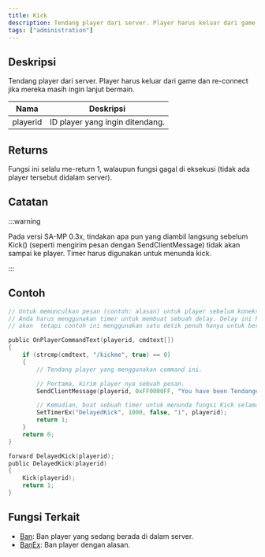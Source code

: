 ```yaml
---
title: Kick
description: Tendang player dari server. Player harus keluar dari game dan re-connect jika mereka masih ingin lanjut bermain.
tags: ["administration"]
---
```


## Deskripsi

Tendang player dari server. Player harus keluar dari game dan re-connect jika mereka masih ingin lanjut bermain.

| Nama     | Deskripsi                     |
| -------- | ----------------------------- |
| playerid | ID player yang ingin ditendang. |

## Returns

Fungsi ini selalu me-return 1, walaupun fungsi gagal di eksekusi (tidak ada player tersebut didalam server).

## Catatan

:::warning

Pada versi SA-MP 0.3x, tindakan apa pun yang diambil langsung sebelum Kick() (seperti mengirim pesan dengan SendClientMessage) tidak akan sampai ke player. Timer harus digunakan untuk menunda kick.

:::

## Contoh

```c
// Untuk memunculkan pesan (contoh: alasan) untuk player sebelum koneksi terputus
// Anda harus menggunakan timer untuk membuat sebuah delay. Delay ini hanya membutuhkan beberapa milisekon saja,
// akan  tetapi contoh ini menggunakan satu detik penuh hanya untuk berjaga-jaga.

public OnPlayerCommandText(playerid, cmdtext[])
{
    if (strcmp(cmdtext, "/kickme", true) == 0)
    {
        // Tendang player yang menggunakan command ini.

        // Pertama, kirim player nya sebuah pesan.
        SendClientMessage(playerid, 0xFF0000FF, "You have been Tendanged!");

        // Kemudian, buat sebuah timer untuk menunda fungsi Kick selama sedetik
        SetTimerEx("DelayedKick", 1000, false, "i", playerid);
        return 1;
    }
    return 0;
}

forward DelayedKick(playerid);
public DelayedKick(playerid)
{
    Kick(playerid);
    return 1;
}
```

## Fungsi Terkait

- [Ban](Ban): Ban player yang sedang berada di dalam server.
- [BanEx](BanEx): Ban player dengan alasan.